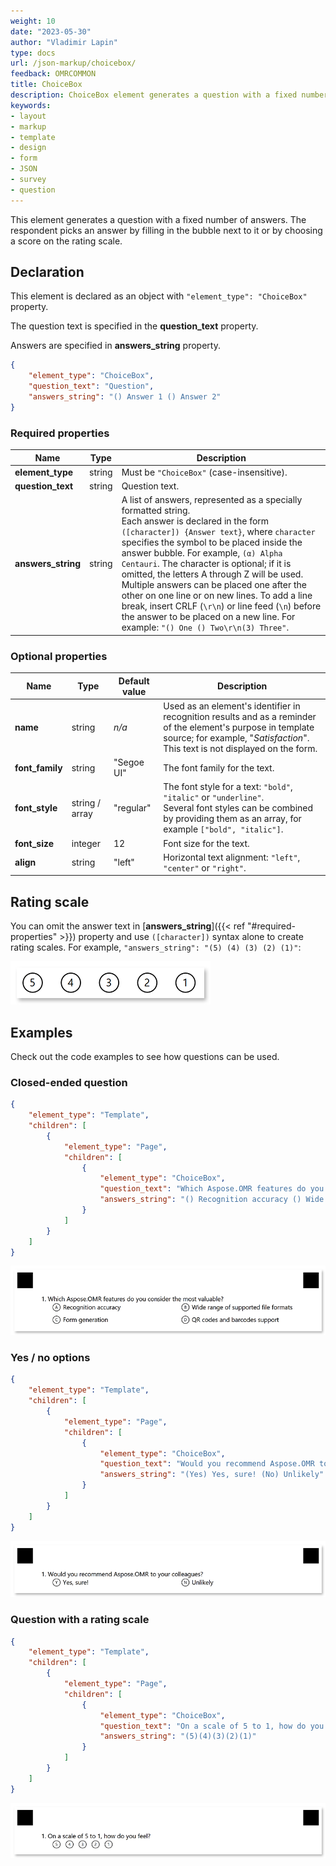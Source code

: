 ```yaml
---
weight: 10
date: "2023-05-30"
author: "Vladimir Lapin"
type: docs
url: /json-markup/choicebox/
feedback: OMRCOMMON
title: ChoiceBox
description: ChoiceBox element generates a question with a fixed number of answers.
keywords:
- layout
- markup
- template
- design
- form
- JSON
- survey
- question
---
```


This element generates a question with a fixed number of answers. The respondent picks an answer by filling in the bubble next to it or by choosing a score on the rating scale.

## Declaration

This element is declared as an object with `"element_type": "ChoiceBox"` property.

The question text is specified in the **question_text** property.

Answers are specified in **answers_string** property.

```json
{
	"element_type": "ChoiceBox",
	"question_text": "Question",
	"answers_string": "() Answer 1 () Answer 2"
}
```

### Required properties

Name | Type | Description
---- | ---- | -----------
**element_type** | string | Must be `"ChoiceBox"` (case-insensitive).
**question_text** | string | Question text.
**answers_string** | string | A list of answers, represented as a specially formatted string.<br />Each answer is declared in the form `([character]) {Answer text}`, where `character` specifies the symbol to be placed inside the answer bubble. For example, `(α) Alpha Centauri`. The character is optional; if it is omitted, the letters A through Z will be used.<br />Multiple answers can be placed one after the other on one line or on new lines. To add a line break, insert CRLF (`\r\n`) or line feed (`\n`) before the answer to be placed on a new line. For example: `"() One () Two\r\n(3) Three"`.

### Optional properties

Name | Type | Default value | Description
---- | ---- | ------------- | -----------
**name** | string | _n/a_ | Used as an element's identifier in recognition results and as a reminder of the element's purpose in template source; for example, "_Satisfaction_".<br />This text is not displayed on the form.
**font_family** | string | "Segoe UI" | The font family for the text.
**font_style** | string / array | "regular" | The font style for a text: `"bold"`, `"italic"` or `"underline"`.<br />Several font styles can be combined by providing them as an array, for example `["bold", "italic"]`.
**font_size** | integer | 12 | Font size for the text.
**align** | string | "left" | Horizontal text alignment: `"left"`, `"center"` or `"right"`.

## Rating scale

You can omit the answer text in [**answers_string**]({{< ref "#required-properties" >}}) property and use `([character])` syntax alone to create rating scales. For example, `"answers_string": "(5) (4) (3) (2) (1)"`:

![Rating scale](rating-scale-example.png)

## Examples

Check out the code examples to see how questions can be used.

### Closed-ended question

```json
{
	"element_type": "Template",
	"children": [
		{
			"element_type": "Page",
			"children": [
				{
					"element_type": "ChoiceBox",
					"question_text": "Which Aspose.OMR features do you consider the most valuable?",
					"answers_string": "() Recognition accuracy () Wide range of supported file formats\r\n() Form generation () QR codes and barcodes support"
				}
			]
		}
	]
}
```

![Closed-ended question example](closed-ended-question-example.png)

### Yes / no options

```json
{
	"element_type": "Template",
	"children": [
		{
			"element_type": "Page",
			"children": [
				{
					"element_type": "ChoiceBox",
					"question_text": "Would you recommend Aspose.OMR to your colleagues?",
					"answers_string": "(Yes) Yes, sure! (No) Unlikely"
				}
			]
		}
	]
}
```

![Yes / no options example](yes-no-example.png)

### Question with a rating scale

```json
{
	"element_type": "Template",
	"children": [
		{
			"element_type": "Page",
			"children": [
				{
					"element_type": "ChoiceBox",
					"question_text": "On a scale of 5 to 1, how do you feel?",
					"answers_string": "(5)(4)(3)(2)(1)"
				}
			]
		}
	]
}
```

![Question with a rating scale](question-with-rating-scale-example.png)
